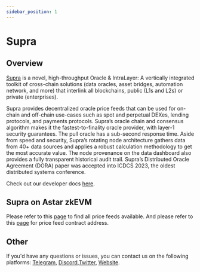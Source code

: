 ```yaml
---
sidebar_position: 1
---
```


# Supra

[Supra]: https://supra.com

## Overview

[Supra](https://supra.com) is a novel, high-throughput Oracle & IntraLayer: A vertically integrated toolkit of cross-chain solutions (data oracles, asset bridges, automation network, and more) that interlink all blockchains, public (L1s and L2s) or private (enterprises).

Supra provides decentralized oracle price feeds that can be used for on-chain and off-chain use-cases such as spot and perpetual DEXes, lending protocols, and payments protocols. Supra’s oracle chain and consensus algorithm makes it the fastest-to-finality oracle provider, with layer-1 security guarantees. The pull oracle has a sub-second response time. Aside from speed and security, Supra’s rotating node architecture gathers data from 40+ data sources and applies a robust calculation methodology to get the most accurate value. The node provenance on the data dashboard also provides a fully transparent historical audit trail. Supra’s Distributed Oracle Agreement (DORA) paper was accepted into ICDCS 2023, the oldest distributed systems conference.

Check out our developer docs [here](https://supra.com/docs/overview/).

## Supra on Astar zkEVM

Please refer to this [page](https://supra.com/data) to find all price feeds available. And please refer to this [page](https://supra.com/docs/data-feeds/pull-model/networks) for price feed contract address.

## Other

If you'd have any questions or issues, you can contact us on the following platforms: [Telegram](https://t.me/SupraOracles), [Discord](https://discord.com/invite/supraoracles),[Twitter](https://twitter.com/SupraOracles), [Website](https://supra.com).



